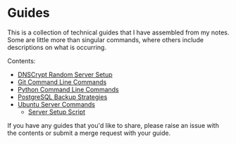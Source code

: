 # Guides

This is a collection of technical guides that I have assembled from my notes. Some are little more than singular commands, where others include descriptions on what is occurring.

Contents:
- [DNSCrypt Random Server Setup](../master/DNSCrypt_Random_Server_Instructions.md)
- [Git Command Line Commands](../master/Git_CLI_Commands.md)
- [Python Command Line Commands](../master/Python_CLI_Commands.md)
- [PostgreSQL Backup Strategies](../master/PostgreSQL_Backup_Strategies.md)
- [Ubuntu Server Commands](../master/Ubuntu_Commands.md)
  - [Server Setup Script](../master/scripts/new_server_setup)


If you have any guides that you'd like to share, please raise an issue with the contents or submit a merge request with your guide.
